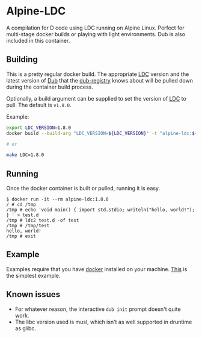 # Alpine-LDC

A compilation for D code using LDC running on Alpine Linux.  Perfect for multi-stage docker builds or playing with light environments.  Dub is also included in this container.

## Building

This is a pretty regular docker build.  The appropriate [LDC][ldc] version and the latest version of [Dub][dub] that the [dub-registry](https://code.dlang.org) knows about will be pulled down during the container build process.

Optionally, a build argument can be supplied to set the version of [LDC][ldc] to pull.  The default is `v1.8.0`.

Example:
``` bash
export LDC_VERSION=1.8.0
docker build --build-arg "LDC_VERSION=${LDC_VERSION}" -t "alpine-ldc:${LDC_VERSION}" .

# or

make LDC=1.8.0
```

## Running

Once the docker container is built or pulled, running it is easy.

``` plain
$ docker run -it --rm alpine-ldc:1.8.0
/ # cd /tmp
/tmp # echo 'void main() { import std.stdio; writeln("hello, world!"); } ' > test.d
/tmp # ldc2 test.d -of test
/tmp # /tmp/test
hello, world!
/tmp # exit
```

## Example

Examples require that you have [docker][docker_install] installed on your machine.  [This][simple_example] is the simplest example.

## Known issues

- For whatever reason, the interactive `dub init` prompt doesn't quite work.  
- The libc version used is musl, which isn't as well supported in druntime as glibc.

[ldc]: https://github.com/ldc-developers/ldc
[dub]: https://github.com/dlang/dub
[docker_install]: https://docs.docker.com/install
[simple_example]: ./example/rpn-calculator
